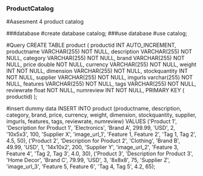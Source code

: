 ### ProductCatalog
#Aasesment 4 product catalog

###database 
#create database catalog;
###use database 
#use catalog;

#Query
CREATE TABLE product (
    productid INT AUTO_INCREMENT,
    productname VARCHAR(255) NOT NULL,
    description VARCHAR(255) NOT NULL,
    category VARCHAR(255) NOT NULL,
    brand VARCHAR(255) NOT NULL,
    price double NOT NULL,
    currency VARCHAR(255) NOT NULL,
    weight INT NOT NULL,
    dimension VARCHAR(255) NOT NULL,
    stockquantity INT NOT NULL,
    supplier VARCHAR(255) NOT NULL,
    imgurls varchar(255) NOT NULL,
    features VARCHAR(255) NOT NULL,
    tags VARCHAR(255) NOT NULL,
    reviewrate float NOT NULL,
    numreview INT NOT NULL,
    PRIMARY KEY ( productid)
);

#insert dummy data
INSERT INTO product (productname, description, category, brand, price, currency, weight, dimension, stockquantity, supplier, imgurls, features, tags, reviewrate, numreview)
VALUES
    ('Product 1', 'Description for Product 1', 'Electronics', 'Brand A', 299.99, 'USD', 2, '10x5x3', 100, 'Supplier X', 'image_url_1', 'Feature 1, Feature 2', 'Tag 1, Tag 2', 4.5, 50),
    ('Product 2', 'Description for Product 2', 'Clothing', 'Brand B', 49.99, 'USD', 1, '14x10x2', 200, 'Supplier Y', 'image_url_2', 'Feature 3, Feature 4', 'Tag 2, Tag 3', 4.0, 30),
    ('Product 3', 'Description for Product 3', 'Home Decor', 'Brand C', 79.99, 'USD', 3, '8x8x8', 75, 'Supplier Z', 'image_url_3', 'Feature 5, Feature 6', 'Tag 4, Tag 5', 4.2, 65);

